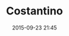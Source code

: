 ---
title: Costantino
layout: post
date: 2015-09-23 21:45
numero: 19
image: 19_costantino.png
thumb: 19_costantino.svg
wiki: https://it.wikipedia.org/wiki/Costantino_I
source: https://commons.wikimedia.org/wiki/File:Head_of_Constantine_in_Musei_Capitolini.JPG
source-name: Wikimedia Commons
autore: luca corsato
social-autore: https://twitter.com/lucacorsato
social-idea: https://twitter.com/lucacorsato
idea: luca corsato
tags:
- uomo
- persona fisica
---